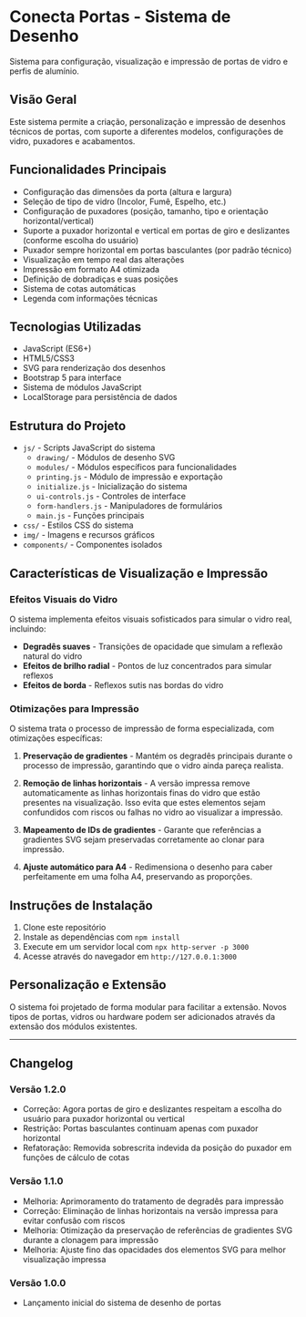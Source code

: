 # Conecta Portas - Sistema de Desenho

Sistema para configuração, visualização e impressão de portas de vidro e perfis de alumínio.

## Visão Geral

Este sistema permite a criação, personalização e impressão de desenhos técnicos de portas, com suporte a diferentes modelos, configurações de vidro, puxadores e acabamentos.

## Funcionalidades Principais

- Configuração das dimensões da porta (altura e largura)
- Seleção de tipo de vidro (Incolor, Fumê, Espelho, etc.)
- Configuração de puxadores (posição, tamanho, tipo e orientação horizontal/vertical)
- Suporte a puxador horizontal e vertical em portas de giro e deslizantes (conforme escolha do usuário)
- Puxador sempre horizontal em portas basculantes (por padrão técnico)
- Visualização em tempo real das alterações
- Impressão em formato A4 otimizada
- Definição de dobradiças e suas posições
- Sistema de cotas automáticas
- Legenda com informações técnicas

## Tecnologias Utilizadas

- JavaScript (ES6+)
- HTML5/CSS3
- SVG para renderização dos desenhos
- Bootstrap 5 para interface
- Sistema de módulos JavaScript
- LocalStorage para persistência de dados

## Estrutura do Projeto

- `js/` - Scripts JavaScript do sistema
  - `drawing/` - Módulos de desenho SVG
  - `modules/` - Módulos específicos para funcionalidades
  - `printing.js` - Módulo de impressão e exportação
  - `initialize.js` - Inicialização do sistema
  - `ui-controls.js` - Controles de interface
  - `form-handlers.js` - Manipuladores de formulários
  - `main.js` - Funções principais
- `css/` - Estilos CSS do sistema
- `img/` - Imagens e recursos gráficos
- `components/` - Componentes isolados

## Características de Visualização e Impressão

### Efeitos Visuais do Vidro

O sistema implementa efeitos visuais sofisticados para simular o vidro real, incluindo:

- **Degradês suaves** - Transições de opacidade que simulam a reflexão natural do vidro
- **Efeitos de brilho radial** - Pontos de luz concentrados para simular reflexos
- **Efeitos de borda** - Reflexos sutis nas bordas do vidro

### Otimizações para Impressão

O sistema trata o processo de impressão de forma especializada, com otimizações específicas:

1. **Preservação de gradientes** - Mantém os degradês principais durante o processo de impressão, garantindo que o vidro ainda pareça realista.

2. **Remoção de linhas horizontais** - A versão impressa remove automaticamente as linhas horizontais finas do vidro que estão presentes na visualização. Isso evita que estes elementos sejam confundidos com riscos ou falhas no vidro ao visualizar a impressão.

3. **Mapeamento de IDs de gradientes** - Garante que referências a gradientes SVG sejam preservadas corretamente ao clonar para impressão.

4. **Ajuste automático para A4** - Redimensiona o desenho para caber perfeitamente em uma folha A4, preservando as proporções.

## Instruções de Instalação

1. Clone este repositório
2. Instale as dependências com `npm install`
3. Execute em um servidor local com `npx http-server -p 3000`
4. Acesse através do navegador em `http://127.0.0.1:3000`

## Personalização e Extensão

O sistema foi projetado de forma modular para facilitar a extensão. Novos tipos de portas, vidros ou hardware podem ser adicionados através da extensão dos módulos existentes.

---

## Changelog

### Versão 1.2.0
- Correção: Agora portas de giro e deslizantes respeitam a escolha do usuário para puxador horizontal ou vertical
- Restrição: Portas basculantes continuam apenas com puxador horizontal
- Refatoração: Removida sobrescrita indevida da posição do puxador em funções de cálculo de cotas

### Versão 1.1.0
- Melhoria: Aprimoramento do tratamento de degradês para impressão
- Correção: Eliminação de linhas horizontais na versão impressa para evitar confusão com riscos
- Melhoria: Otimização da preservação de referências de gradientes SVG durante a clonagem para impressão
- Melhoria: Ajuste fino das opacidades dos elementos SVG para melhor visualização impressa

### Versão 1.0.0
- Lançamento inicial do sistema de desenho de portas 